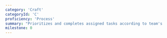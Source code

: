```yaml
---
category: 'Craft'
categoryId: 'C'
proficiency: 'Process'
summary: "Prioritizes and completes assigned tasks according to team's process. Consults with more senior teammates on how and when to ask for help. Aligns with team’s management style, best practices and processes. Addresses issues on-demand as a standard rule."
milestone: 0
---
```

